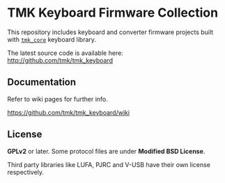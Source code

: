 TMK Keyboard Firmware Collection
================================
This repository includes keyboard and converter firmware projects built with [`tmk_core`](https://github.com/tmk/tmk_core) keyboard library.

The latest source code is available here: <http://github.com/tmk/tmk_keyboard>



Documentation
-------------
Refer to wiki pages for further info.

https://github.com/tmk/tmk_keyboard/wiki



License
-------
**GPLv2** or later. Some protocol files are under **Modified BSD License**.

Third party libraries like LUFA, PJRC and V-USB have their own license respectively.
